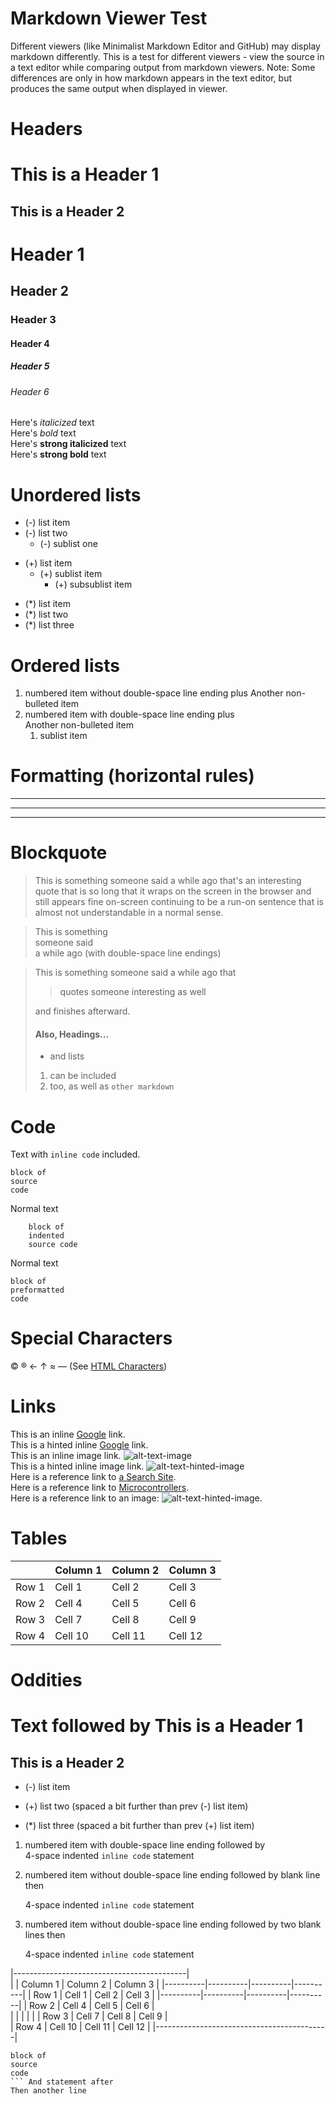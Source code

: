 # Markdown Viewer Test
Different viewers (like Minimalist Markdown Editor and GitHub) may display markdown differently.  This is a test for different viewers - view the source in a text editor while comparing output from markdown viewers.  Note: Some differences are only in how markdown appears in the text editor, but produces the same output when displayed in viewer.

# Headers

This is a Header 1
==================
This is a Header 2
------------------
# Header 1
## Header 2
### Header 3
#### Header 4
##### Header 5
###### Header 6
Here's *italicized* text  
Here's _bold_ text  
Here's **strong italicized** text   
Here's __strong bold__ text  

# Unordered lists 
- (-) list item
- (-) list two
  - (-) sublist one
+ (+) list item
  + (+) sublist item
    + (+) subsublist item
* (*) list item
* (*) list two
* (*) list three  

# Ordered lists 
1. numbered item without double-space line ending plus
Another non-bulleted item
1. numbered item with double-space line ending plus  
Another non-bulleted item
    1. sublist item

# Formatting (horizontal rules)
-----
- - -
*****
# Blockquote
> This is something someone said a while ago that's an interesting quote that is so long that it wraps on the screen in the browser and still appears fine on-screen continuing to be a run-on sentence that is almost not understandable in a normal sense.

> This is something  
someone said  
a while ago (with double-space line endings)

> This is something someone said a while ago that
>
>> quotes someone interesting as well
>
> and finishes afterward.
>
> #### Also, Headings...
> - and lists
> 1. can be included
> 2. too, as well as
>     `other markdown`

# Code  
Text with `inline code` included.
```
block of
source
code
```
Normal text   
```
    block of
    indented
    source code
```
Normal text   

    block of
    preformatted
    code

# Special Characters
&copy;
&reg;
&larr;
&uarr;
&asymp;
&#8212;
(See [HTML Characters](https://www.whatsmyip.org/html-characters/))

# Links
This is an inline [Google](https://www.google.com) link.  
This is a hinted inline [Google](https://www.google.com "See this 'title' hint?") link.  
This is an inline image link. ![alt-text-image](https://w3.org/Icons/valid-xhtml10)  
This is a hinted inline image link. ![alt-text-hinted-image](https://w3.org/Icons/valid-xhtml10 "See this 'title' hint on image?")  
Here is a reference link to [a Search Site][Google].  
Here is a reference link to [Microcontrollers][Parallax].  
Here is a reference link to an image: ![alt-text-hinted-image][W3C].

[Google]: https://www.google.com "Google - a popular search engine"
[Parallax]: https://www.parallax.com "Parallax - an educational electronics company"
[W3C]: https://w3.org/Icons/archive.png "See this 'title' hint on image?"

# Tables
|          | Column 1 | Column 2 | Column 3 |
|----------|----------|----------|----------|
|  Row 1   |  Cell 1  |  Cell 2  |  Cell 3  |
|  Row 2   |  Cell 4  |  Cell 5  |  Cell 6  |  
|  Row 3   |  Cell 7  |  Cell 8  |  Cell 9  |  
|  Row 4   |  Cell 10 |  Cell 11 |  Cell 12 |  

# Oddities
Text followed by
This is a Header 1
==================
This is a Header 2
------------------
- (-) list item
+ (+) list two (spaced a bit further than prev (-) list item)
* (*) list three (spaced a bit further than prev (+) list item)
1. numbered item with double-space line ending followed by  
    4-space indented `inline code` statement
1. numbered item without double-space line ending followed by blank line then

    4-space indented `inline code` statement
1. numbered item without double-space line ending followed by two blank lines then


    4-space indented `inline code` statement

|-------------------------------------------|  
|          | Column 1 | Column 2 | Column 3 |
|----------|----------|----------|----------|
|  Row 1   |  Cell 1  |  Cell 2  |  Cell 3  |
|----------|----------|----------|----------|
|  Row 2   |  Cell 4  |  Cell 5  |  Cell 6  |  
|          |          |          |          |
|  Row 3   |  Cell 7  |  Cell 8  |  Cell 9  |  
|  Row 4   |  Cell 10 |  Cell 11 |  Cell 12 |
|-------------------------------------------|  
``` Some statement before
block of
source
code
``` And statement after  
Then another line
